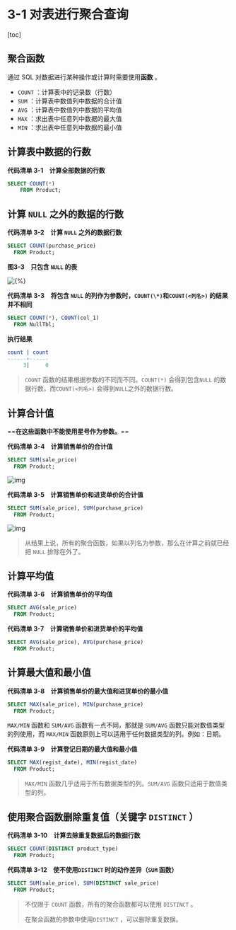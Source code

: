 # 3-1 对表进行聚合查询

[toc]

## 聚合函数

通过 SQL 对数据进行某种操作或计算时需要使用**函数** 。

- `COUNT` ：计算表中的记录数（行数）
- `SUM` ：计算表中数值列中数据的合计值
- `AVG` ：计算表中数值列中数据的平均值
- `MAX` ：求出表中任意列中数据的最大值
- `MIN` ：求出表中任意列中数据的最小值

## 计算表中数据的行数

**代码清单 3-1　计算全部数据的行数**

```sql
SELECT COUNT(*)
	FROM Product;
```

## 计算 `NULL` 之外的数据的行数

**代码清单 3-2　计算 `NULL` 之外的数据行数**

```sql
SELECT COUNT(purchase_price)
  FROM Product;
```

**图3-3　只包含 `NULL` 的表**

![{%}](D:/GitRep/SQL/notes/%E7%AC%AC3%E7%AB%A0%20%E8%81%9A%E5%90%88%E5%92%8C%E6%8E%92%E5%BA%8F/3-1%20%E5%AF%B9%E8%A1%A8%E8%BF%9B%E8%A1%8C%E8%81%9A%E5%90%88%E6%9F%A5%E8%AF%A2.assets/Image00053.gif)

**代码清单 3-3　将包含 `NULL` 的列作为参数时，`COUNT(\*)`和`COUNT(<列名>)` 的结果并不相同**

```sql
SELECT COUNT(*), COUNT(col_1)
  FROM NullTbl;
```

**执行结果**

```sql
count | count
------+------
     3|     0
```

> `COUNT` 函数的结果根据参数的不同而不同。`COUNT(*)` 会得到包含`NULL` 的数据行数，而`COUNT(<列名>)` 会得到`NULL`之外的数据行数。

## 计算合计值

==**在这些函数中不能使用星号作为参数。**==

**代码清单 3-4　计算销售单价的合计值**

```sql
SELECT SUM(sale_price)
  FROM Product;
```

![img](D:/GitRep/SQL/notes/%E7%AC%AC3%E7%AB%A0%20%E8%81%9A%E5%90%88%E5%92%8C%E6%8E%92%E5%BA%8F/3-1%20%E5%AF%B9%E8%A1%A8%E8%BF%9B%E8%A1%8C%E8%81%9A%E5%90%88%E6%9F%A5%E8%AF%A2.assets/Image00055-16604659702217.gif)

**代码清单 3-5　计算销售单价和进货单价的合计值**

```sql
SELECT SUM(sale_price), SUM(purchase_price)
  FROM Product;
```

![img](D:/GitRep/SQL/notes/%E7%AC%AC3%E7%AB%A0%20%E8%81%9A%E5%90%88%E5%92%8C%E6%8E%92%E5%BA%8F/3-1%20%E5%AF%B9%E8%A1%A8%E8%BF%9B%E8%A1%8C%E8%81%9A%E5%90%88%E6%9F%A5%E8%AF%A2.assets/Image00057-166046598720512.gif)

> 从结果上说，所有的聚合函数，如果以列名为参数，那么在计算之前就已经把 `NULL` 排除在外了。

## 计算平均值

**代码清单 3-6　计算销售单价的平均值**

```sql
SELECT AVG(sale_price)
  FROM Product;
```

**代码清单 3-7　计算销售单价和进货单价的平均值**

```sql
SELECT AVG(sale_price), AVG(purchase_price)
  FROM Product;
```

## 计算最大值和最小值

**代码清单 3-8　计算销售单价的最大值和进货单价的最小值**

```sql
SELECT MAX(sale_price), MIN(purchase_price)
  FROM Product;
```

`MAX/MIN` 函数和 `SUM/AVG` 函数有一点不同，那就是 `SUM/AVG` 函数只能对数值类型的列使用，而 `MAX/MIN` 函数原则上可以适用于任何数据类型的列。例如：日期。

**代码清单 3-9　计算登记日期的最大值和最小值**

```sql
SELECT MAX(regist_date), MIN(regist_date)
  FROM Product;
```

> `MAX/MIN` 函数几乎适用于所有数据类型的列。`SUM/AVG` 函数只适用于数值类型的列。

## 使用聚合函数删除重复值（关键字 `DISTINCT` ）

**代码清单 3-10　计算去除重复数据后的数据行数**

```sql
SELECT COUNT(DISTINCT product_type)
  FROM Product;
```

**代码清单 3-12　使不使用`DISTINCT` 时的动作差异（`SUM` 函数）**

```sql
SELECT SUM(sale_price), SUM(DISTINCT sale_price)
  FROM Product;
```

> 不仅限于 `COUNT` 函数，所有的聚合函数都可以使用 `DISTINCT` 。
>
> 在聚合函数的参数中使用`DISTINCT` ，可以删除重复数据。